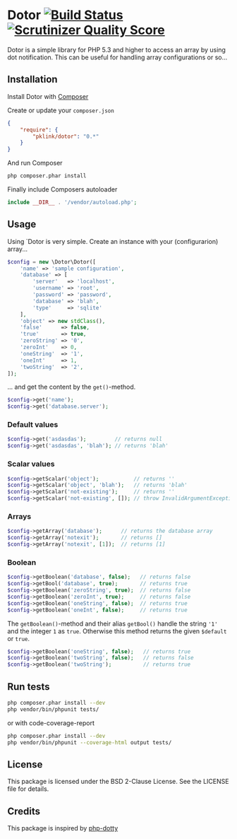 # Dotor [![Build Status](https://travis-ci.org/pklink/dotor.png?branch=master)](https://travis-ci.org/pklink/dotor) [![Scrutinizer Quality Score](https://scrutinizer-ci.com/g/pklink/dotor/badges/quality-score.png?s=8339e7587ee2f331e692d29a304f4e97d2455fac)](https://scrutinizer-ci.com/g/pklink/dotor/)

Dotor is a simple library for PHP 5.3 and higher to access an array by using dot notification. This can be useful for handling array configurations or so…

## Installation

Install Dotor with [Composer](http://getcomposer.org/)

Create or update your `composer.json`

```json
{
    "require": {
        "pklink/dotor": "0.*"
    }
}
```

And run Composer

```sh
php composer.phar install
```

Finally include Composers autoloader

```php
include __DIR__ . '/vendor/autoload.php';
```

## Usage

Using `Dotor is very simple. Create an instance with your (configurarion) array...

```php
$config = new \Dotor\Dotor([
    'name' => 'sample configuration',
    'database' => [
        'server'   => 'localhost',
        'username' => 'root',
        'password' => 'password',
        'database' => 'blah',
        'type'     => 'sqlite'
    ],
    'object' => new stdClass(),
    'false'      => false,
    'true'       => true,
    'zeroString' => '0',
    'zeroInt'    => 0,
    'oneString'  => '1',
    'oneInt'     => 1,
    'twoString'  => '2',
]);
```

... and get the content by the `get()`-method.

```php
$config->get('name');
$config->get('database.server');
```

### Default values

```php
$config->get('asdasdas');         // returns null
$config->get('asdasdas', 'blah'); // returns 'blah'
```

### Scalar values

```php
$config->getScalar('object');           // returns ''
$config->getScalar('object', 'blah');   // returns 'blah'
$config->getScalar('not-existing');     // returns ''
$config->getScalar('not-existing', []); // throw InvalidArgumentException
```

### Arrays

```php
$config->getArray('database');      // returns the database array
$config->getArray('notexit');       // returns []
$config->getArray('notexit', [1]);  // returns [1]
```

### Boolean

```php
$config->getBoolean('database', false);   // returns false
$config->getBool('database', true);       // returns true
$config->getBoolean('zeroString', true);  // returns false
$config->getBoolean('zeroInt', true);     // returns false
$config->getBoolean('oneString', false);  // returns true
$config->getBoolean('oneInt', false);     // returns true
```

The `getBoolean()`-method and their alias `getBool()` handle the string `'1'` and the integer `1` as `true`. Otherwise this
method returns the given `$default` or `true`.

```php
$config->getBoolean('oneString', false);   // returns true
$config->getBoolean('twoString', false);   // returns false
$config->getBoolean('twoString');          // returns true
```


## Run tests

```bash
php composer.phar install --dev
php vendor/bin/phpunit tests/
```

or with code-coverage-report

```bash
php composer.phar install --dev
php vendor/bin/phpunit --coverage-html output tests/
```

## License

This package is licensed under the BSD 2-Clause License. See the LICENSE file for details.

## Credits

This package is inspired by [php-dotty](https://github.com/thesmart/php-dotty)